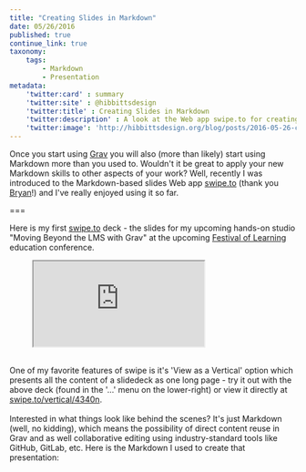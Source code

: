 ```yaml
---
title: "Creating Slides in Markdown"
date: 05/26/2016
published: true
continue_link: true
taxonomy:
    tags:
        - Markdown
        - Presentation
metadata:
    'twitter:card' : summary
    'twitter:site' : @hibbittsdesign
    'twitter:title' : Creating Slides in Markdown
    'twitter:description' : A look at the Web app swipe.to for creating slides in Markdown.
    'twitter:image': 'http://hibbittsdesign.org/blog/posts/2016-05-26-creating-slides-in-markdown/swipe.png'
---
```


Once you start using [Grav](http://getgrav.org) you will also (more than likely) start using Markdown more than you used to. Wouldn't it be great to apply your new Markdown skills to other aspects of your work? Well, recently I was introduced to the Markdown-based slides Web app [swipe.to](https://www.swipe.to/) (thank you [Bryan](https://twitter.com/btopro)!) and I've really enjoyed using it so far.

===

Here is my first [swipe.to](https://www.swipe.to/) deck - the slides for my upcoming hands-on studio "Moving Beyond the LMS with Grav" at the upcoming [Festival of Learning](http://festival.bccampus.ca) education conference.

<figure class="swipe"><iframe src="https://www.swipe.to/embed/4340n" allowfullscreen></iframe></figure>

<br>
One of my favorite features of swipe is it's 'View as a Vertical' option which presents all the content of a slidedeck as one long page - try it out with the above deck (found in the '...' menu on the lower-right) or view it directly at <a href="https://www.swipe.to/vertical/4340n">swipe.to/vertical/4340n</a>.  
<br><br>
Interested in what things look like behind the scenes? It's just Markdown (well, no kidding), which means the possibility of direct content reuse in Grav and as well collaborative editing using industry-standard tools like GitHub, GitLab, etc. Here is the Markdown I used to create that presentation:
<br><br>
<script src="https://gist.github.com/paulhibbitts/528b8ac246ef75315c63fb5b92a88254.js"></script>
